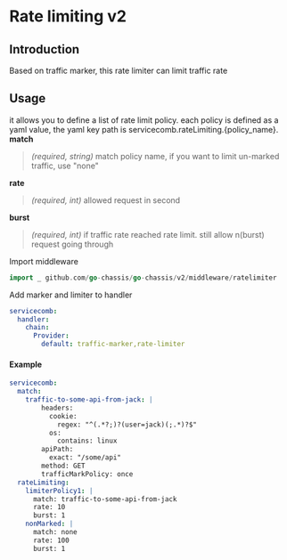 # Rate limiting v2
## Introduction
Based on traffic marker, this rate limiter can limit traffic rate

## Usage
it allows you to define a list of rate limit policy.
each policy is defined as a yaml value, the yaml key path is servicecomb.rateLimiting.{policy_name}.
**match**
> *(required, string)* match policy name, if you want to limit un-marked traffic, use "none"

**rate**
> *(required, int)* allowed request in second
>
**burst**
> *(required, int)* if traffic rate reached rate limit. still allow n(burst) request going through 
>
>
Import middleware
```go
import _ github.com/go-chassis/go-chassis/v2/middleware/ratelimiter
```

Add marker and limiter to handler 
```yaml
servicecomb:
  handler:
    chain:
      Provider:
        default: traffic-marker,rate-limiter
```
#### Example
```yaml
servicecomb:
  match:
    traffic-to-some-api-from-jack: |
        headers:
          cookie:
            regex: "^(.*?;)?(user=jack)(;.*)?$"
          os:
            contains: linux
        apiPath:
          exact: "/some/api" 
        method: GET 
        trafficMarkPolicy: once
  rateLimiting:
    limiterPolicy1: |
      match: traffic-to-some-api-from-jack
      rate: 10
      burst: 1
    nonMarked: |
      match: none
      rate: 100
      burst: 1
```
